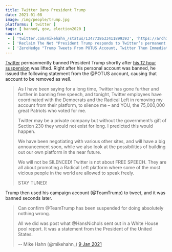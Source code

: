```yaml
---
title: Twitter Bans President Trump
date: 2021-01-08
image: /img/people/trump.jpg
platforms: [ twitter ]
tags: [ banned, gov, election2020 ]
sources:
 - [ 'twitter.com/mikehahn_/status/1347738633411899393', 'https://archive.is/jjFY3' ]
 - [ 'Reclaim The Net "President Trump responds to Twitter’s permanent suspension of his account" by Tom Parker (8 Jan 2021)', 'https://reclaimthenet.org/president-trump-twitter-censorship-response/' ]
 - [ 'ZeroHedge "Trump Tweets From POTUS Account, Twitter Then Immediately Deletes It" by Tyler Durden (8 Jan 2021)', 'https://archive.is/4O79S' ]
---
```


[Twitter](/twitter/) permanmently banned President Trump shortly after [his 12
hour suspension](/events/twitter-facebook-suspend-trump/) was lifted. Right
after his personal account was banned, he issued the following statement from
the @POTUS account, causing that account to be removed as well.

> As I have been saying for a long time, Twitter has gone further and further
> in banning free speech, and tonight, Twitter employees have coordinated with
> the Democrats and the Radical Left in removing my account from their
> platform, to silence me – and YOU, the 75,000,000 great Patriots who voted
> for me.
>
> Twitter may be a private company but without the government’s gift of Section
> 230 they would not exist for long. I predicted this would happen.
>
> We have been negotiating with various other sites, and will have a big
> announcement soon, while we also look at the possibilities of building out
> our own platform in the near future.
>
> We will not be SILENCED! Twitter is not about FREE SPEECH. They are all about
> promoting a Radical Left platform where some of the most vicious people in
> the world are allowed to speak freely.
>
> STAY TUNED!

Trump then used his campaign account (@TeamTrump) to tweet, and it was banned
seconds later.

> Can confirm @TeamTrump has been suspended for doing absolutely nothing wrong.
>
> All we did was post what @HansNichols sent out in a White House pool report.
> It was a statement from the President of the United States.
>
> -- Mike Hahn (@mikehahn_) [9 Jan 2021](https://archive.is/jjFY3)
